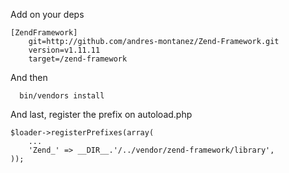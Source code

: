 Add on your deps

<pre><code>[ZendFramework]
    git=http://github.com/andres-montanez/Zend-Framework.git
    version=v1.11.11
    target=/zend-framework
</code></pre>

And then
```
  bin/vendors install
```

And last, register the prefix on autoload.php
<pre><code>$loader->registerPrefixes(array(
    ...
    'Zend_' => __DIR__.'/../vendor/zend-framework/library',
));
</code></pre>

